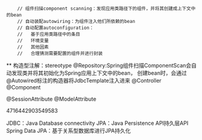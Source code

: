         // 组件扫描component scanning：发现应用类路径下的组件，并将其创建成上下文中的bean
        // 自动装配autowiring：为组件注入他们所依赖的bean
        // 自动配置autoconfiguration：
        //   基于应用类路径中的条目
        //   环境变量
        //   其他因素
        //   合理猜测需要配置的组件并进行封装

** 构造型注解：stereotype
 @Repository:Spring组件扫描ComponentScan会自动发现类并将其初始化为Spring应用上下文中的bean，
             创建bean时，会通过@Autowired标注的构造器将JdbcTemplate注入进来
 @Controller
 @Component

 @SessionAttribute
 @ModelAttribute

 4716442903549583

 JDBC：Java Database connectivity
 JPA：Java Persistence API持久层API
 Spring Data JPA：基于关系型数据库进行JPA持久化


